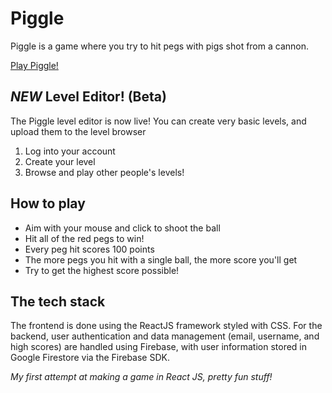 # Piggle
Piggle is a game where you try to hit pegs with pigs shot from a cannon. 

[Play Piggle!](https://charlieiq.github.io/piggle/)
## *NEW* Level Editor! (Beta)
The Piggle level editor is now live! You can create very basic levels, and upload them to the level browser
1. Log into your account
2. Create your level
3. Browse and play other people's levels!
## How to play
- Aim with your mouse and click to shoot the ball
- Hit all of the red pegs to win!
- Every peg hit scores 100 points
- The more pegs you hit with a single ball, the more score you'll get
- Try to get the highest score possible!

## The tech stack
The frontend is done using the ReactJS framework styled with CSS. For the backend, 
user authentication and data management (email, username, and high scores) 
are handled using Firebase, with user information stored in Google Firestore via the Firebase SDK.

*My first attempt at making a game in React JS, pretty fun stuff!*
